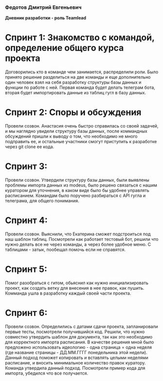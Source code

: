 ### Федотов Дмитрий Евгеньевич
**Дневник разработки - роль Teamlead**

# Спринт 1: Знакомство с командой, определение общего курса проекта
Договорились кто в команде чем занимается, распределили роли. Было принято решение разделиться на две команды и еще дополнительно один человек взял на себя разработку структуры базы данных и функции по работе с ней. Первая команда будет делать телеграм бота, вторая будет импортировать данные из таблиц гугл в базу данных.

# Спринт 2: Споры и обсуждения
Провели созвон. Анастасия очень быстро справилась со своей задачей, и мы наглядно увидели структуру базы данных, после коммандных обсуждений пришли к выводу о том, что необходимо не много подправить ее, и остальные участники смогут приступить к разработке через git clone ее кода.

# Спринт 3:
Провели созвон. Утвердили структуру базы данных, были выявлены проблемы импорта данных из modeus, было решено связаться с нашим куратором для уточнения, в каком виде было бы удобнее управлять расписанием. Командам было поручено разбираться с API гугла и телеграма, для общего понимания.

# Спринт 4:
Провели созвон. Выяснили, что Екатерина сможет подстроиться под наш шаблон таблиц. Посмотрели как работает тестовый бот, решили что нужно делать все не через команды, а через более удобное меню. С таблицами - затык, пообещал помочь если не справятся.

# Спринт 5:
Помог разобраться с гитом, обьяснил как нужно инициализировать проект, как создать ветку для внесения в нее правок, как пушить. Комманда ушла в разработку каждый своей части проекта.

# Спринт 6:
Провели созвон. Определились с датами сдачи проекта, запланировали первые тесты, посмотрели получившийся код. Решили, что нужно совместно утвердить шаблон для документа, так как это необходимо для корректного импорта расписания. В качестве решения мной было предложено использовать идеологию - одна страница = одна неделя (где название страницы - ДД.ММ.ГГГГ понедельника этой недели). Данный подход поможет копировать и вставлять целыми неделями расписание, и вносить минимальное количество правок куратору. Команда утвердила данный подход. Посмотрели пример кода для импорта, убедился что все получается.
